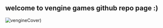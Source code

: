 ## welcome to vengine games github repo page :)

![vengineCover)](https://user-images.githubusercontent.com/73791462/167104857-bbc0a68e-a614-45ed-9713-fcfefa97e4a1.png)

